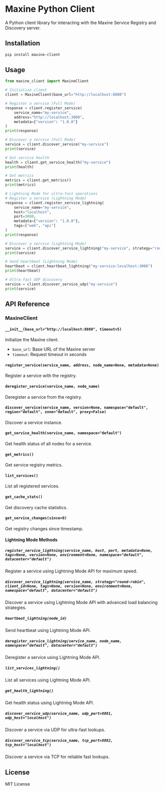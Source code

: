 # Maxine Python Client

A Python client library for interacting with the Maxine Service Registry and Discovery server.

## Installation

```bash
pip install maxine-client
```

## Usage

```python
from maxine_client import MaxineClient

# Initialize client
client = MaxineClient(base_url="http://localhost:8080")

# Register a service (Full Mode)
response = client.register_service(
    service_name="my-service",
    address="http://localhost:3000",
    metadata={"version": "1.0.0"}
)
print(response)

# Discover a service (Full Mode)
service = client.discover_service("my-service")
print(service)

# Get service health
health = client.get_service_health("my-service")
print(health)

# Get metrics
metrics = client.get_metrics()
print(metrics)

# Lightning Mode for ultra-fast operations
# Register a service (Lightning Mode)
response = client.register_service_lightning(
    service_name="my-service",
    host="localhost",
    port=3000,
    metadata={"version": "1.0.0"},
    tags=["web", "api"]
)
print(response)

# Discover a service (Lightning Mode)
service = client.discover_service_lightning("my-service", strategy="round-robin")
print(service)

# Send heartbeat (Lightning Mode)
heartbeat = client.heartbeat_lightning("my-service:localhost:3000")
print(heartbeat)

# Ultra-fast UDP discovery
service = client.discover_service_udp("my-service")
print(service)
```

## API Reference

### MaxineClient

#### `__init__(base_url="http://localhost:8080", timeout=5)`

Initialize the Maxine client.

- `base_url`: Base URL of the Maxine server
- `timeout`: Request timeout in seconds

#### `register_service(service_name, address, node_name=None, metadata=None)`

Register a service with the registry.

#### `deregister_service(service_name, node_name)`

Deregister a service from the registry.

#### `discover_service(service_name, version=None, namespace="default", region="default", zone="default", proxy=False)`

Discover a service instance.

#### `get_service_health(service_name, namespace="default")`

Get health status of all nodes for a service.

#### `get_metrics()`

Get service registry metrics.

#### `list_services()`

List all registered services.

#### `get_cache_stats()`

Get discovery cache statistics.

#### `get_service_changes(since=0)`

Get registry changes since timestamp.

#### Lightning Mode Methods

##### `register_service_lightning(service_name, host, port, metadata=None, tags=None, version=None, environment=None, namespace="default", datacenter="default")`

Register a service using Lightning Mode API for maximum speed.

##### `discover_service_lightning(service_name, strategy="round-robin", client_id=None, tags=None, version=None, environment=None, namespace="default", datacenter="default")`

Discover a service using Lightning Mode API with advanced load balancing strategies.

##### `heartbeat_lightning(node_id)`

Send heartbeat using Lightning Mode API.

##### `deregister_service_lightning(service_name, node_name, namespace="default", datacenter="default")`

Deregister a service using Lightning Mode API.

##### `list_services_lightning()`

List all services using Lightning Mode API.

##### `get_health_lightning()`

Get health status using Lightning Mode API.

##### `discover_service_udp(service_name, udp_port=8081, udp_host="localhost")`

Discover a service via UDP for ultra-fast lookups.

##### `discover_service_tcp(service_name, tcp_port=8082, tcp_host="localhost")`

Discover a service via TCP for reliable fast lookups.

## License

MIT License